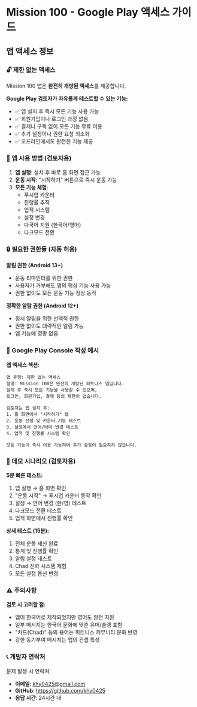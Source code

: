 # Mission 100 - Google Play 액세스 가이드

## 앱 액세스 정보

### 🔓 제한 없는 액세스
Mission 100 앱은 **완전히 개방된 액세스**를 제공합니다.

**Google Play 검토자가 자유롭게 테스트할 수 있는 기능:**
- ✅ 앱 설치 후 즉시 모든 기능 사용 가능
- ✅ 회원가입이나 로그인 과정 없음
- ✅ 결제나 구독 없이 모든 기능 무료 이용
- ✅ 추가 설정이나 권한 요청 최소화
- ✅ 오프라인에서도 완전한 기능 제공

### 📱 앱 사용 방법 (검토자용)

1. **앱 실행**: 설치 후 바로 홈 화면 접근 가능
2. **운동 시작**: "시작하기" 버튼으로 즉시 운동 가능  
3. **모든 기능 체험**: 
   - 푸시업 카운터
   - 진행률 추적
   - 업적 시스템
   - 설정 변경
   - 다국어 지원 (한국어/영어)
   - 다크모드 전환

### 🔒 필요한 권한들 (자동 허용)

**알림 권한 (Android 13+)**
- 운동 리마인더를 위한 권한
- 사용자가 거부해도 앱의 핵심 기능 사용 가능
- 권한 없이도 모든 운동 기능 정상 동작

**정확한 알람 권한 (Android 12+)**  
- 정시 알림을 위한 선택적 권한
- 권한 없이도 대략적인 알림 가능
- 앱 기능에 영향 없음

### 📝 Google Play Console 작성 예시

**앱 액세스 섹션:**
```
앱 유형: 제한 없는 액세스
설명: Mission 100은 완전히 개방된 피트니스 앱입니다. 
설치 후 즉시 모든 기능을 사용할 수 있으며, 
로그인, 회원가입, 결제 등의 제한이 없습니다.

검토자는 앱 설치 후:
1. 홈 화면에서 "시작하기" 탭
2. 운동 진행 및 카운터 기능 테스트
3. 설정에서 언어/테마 변경 테스트
4. 업적 및 진행률 시스템 확인

모든 기능이 즉시 이용 가능하며 추가 설정이 필요하지 않습니다.
```

### 🚀 데모 시나리오 (검토자용)

**5분 빠른 테스트:**
1. 앱 실행 → 홈 화면 확인
2. "운동 시작" → 푸시업 카운터 동작 확인  
3. 설정 → 언어 변경 (한/영) 테스트
4. 다크모드 전환 테스트
5. 업적 화면에서 진행률 확인

**상세 테스트 (15분):**
1. 전체 운동 세션 완료
2. 통계 및 진행률 확인
3. 알림 설정 테스트  
4. Chad 진화 시스템 체험
5. 모든 설정 옵션 변경

### ⚠️ 주의사항

**검토 시 고려할 점:**
- 앱이 한국어로 제작되었지만 영어도 완전 지원
- 일부 메시지는 한국어 문화에 맞춘 유머/슬랭 포함
- "차드(Chad)" 등의 용어는 피트니스 커뮤니티 문화 반영
- 강한 동기부여 메시지는 앱의 컨셉 특성

### 📞 개발자 연락처

문제 발생 시 연락처:
- **이메일**: khy0425@gmail.com  
- **GitHub**: https://github.com/khy0425
- **응답 시간**: 24시간 내 